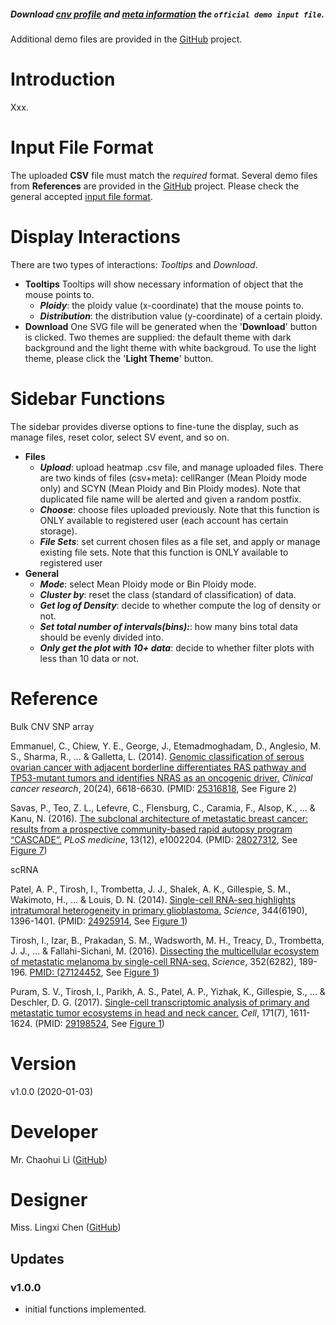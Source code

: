 ##### Download [cnv profile](https://raw.githubusercontent.com/paprikachan/Oviz-SingleCell-demo/master/CNV/demo_data/SCYN/T10_cnv.csv) and [meta information](https://github.com/paprikachan/Oviz-SingleCell-demo/blob/master/CNV/demo_data/SCYN/T10_meta.csv) the `official demo input file`.

Additional demo files are provided in the [GitHub](https://github.com/paprikachan/Oviz-SingleCell-demo/tree/master/CNV/demo_data/SCYN) project.

# Introduction
Xxx. 

# Input File Format
The uploaded **CSV** file must match the *required* format. Several demo files from **References** are provided in the [GitHub](https://github.com/paprikachan/Oviz-SingleCell-demo/tree/master/CNV/demo_data) project. Please check the general accepted [input file format](https://github.com/paprikachan/Oviz-SingleCell-demo/blob/master/CNV/markdown/CNV_input_format.markdown).

# Display Interactions
There are two types of interactions: *Tooltips* and *Download*.

- **Tooltips**
  Tooltips will show necessary information of object that the mouse points to.
  + __*Ploidy*__: the ploidy value (x-coordinate) that the mouse points to.
  + __*Distribution*__: the distribution value (y-coordinate) of a certain ploidy.
- **Download**
  One SVG file will be generated when the '**Download**' button is clicked. Two themes are supplied: the default theme with dark background and the light theme with white backgroud. To use the light theme, please click the '**Light Theme**' button.

# Sidebar Functions
The sidebar provides diverse options to fine-tune the display, such as manage files, reset color, select SV event, and so on.

- **Files**
  + __*Upload*__: upload heatmap .csv file, and manage uploaded files. There are two kinds of files (csv+meta): cellRanger (Mean Ploidy mode only) and SCYN (Mean Ploidy and Bin Ploidy modes). Note that duplicated file name will be alerted and given a random postfix.
  + __*Choose*__: choose files uploaded previously. Note that this function is ONLY available to registered user (each account has certain storage).
  + __*File Sets*__: set current chosen files as a file set, and apply or manage existing file sets. Note that this function is ONLY available to registered user
- **General**
  + __*Mode*__: select Mean Ploidy mode or Bin Ploidy mode.
  + __*Cluster by*__: reset the class (standard of classification) of data.
  + __*Get log of Density*__: decide to whether compute the log of density or not.
  + __*Set total number of intervals(bins):*__: how many bins total data should be evenly divided into.
   + __*Only get the plot with 10+ data*__: decide to whether filter plots with less than 10 data or not.


# Reference



Bulk CNV SNP array

Emmanuel, C., Chiew, Y. E., George, J., Etemadmoghadam, D., Anglesio, M. S., Sharma, R., ... & Galletta, L. (2014). 
[Genomic classification of serous ovarian cancer with adjacent borderline differentiates RAS pathway and TP53-mutant tumors and identifies NRAS as an oncogenic driver.](https://clincancerres.aacrjournals.org/content/20/24/6618)
*Clinical cancer research*, 20(24), 6618-6630.
(PMID: [25316818](https://www.ncbi.nlm.nih.gov/pubmed/25316818), See Figure 2)

Savas, P., Teo, Z. L., Lefevre, C., Flensburg, C., Caramia, F., Alsop, K., ... & Kanu, N. (2016). [The subclonal architecture of metastatic breast cancer: results from a prospective community-based rapid autopsy program “CASCADE”.](https://journals.plos.org/plosmedicine/article?id=10.1371/journal.pmed.1002204)
*PLoS medicine*, 13(12), e1002204.
(PMID: [28027312](https://www.ncbi.nlm.nih.gov/pubmed/28027312), See [Figure 7](https://www.ncbi.nlm.nih.gov/pmc/articles/PMC5189956/figure/pmed.1002204.g007/))

scRNA

Patel, A. P., Tirosh, I., Trombetta, J. J., Shalek, A. K., Gillespie, S. M., Wakimoto, H., ... & Louis, D. N. (2014). 
[Single-cell RNA-seq highlights intratumoral heterogeneity in primary glioblastoma.](https://science.sciencemag.org/content/344/6190/1396)
*Science*, 344(6190), 1396-1401.
(PMID: [24925914](https://www.ncbi.nlm.nih.gov/pubmed/24925914), See [Figure 1](https://www.ncbi.nlm.nih.gov/pmc/articles/PMC4123637/figure/F1/))

Tirosh, I., Izar, B., Prakadan, S. M., Wadsworth, M. H., Treacy, D., Trombetta, J. J., ... & Fallahi-Sichani, M. (2016). 
[Dissecting the multicellular ecosystem of metastatic melanoma by single-cell RNA-seq.](https://science.sciencemag.org/content/352/6282/189)
*Science*, 352(6282), 189-196.
[PMID: (27124452](https://www.ncbi.nlm.nih.gov/pubmed/27124452), See [Figure 1](https://www.ncbi.nlm.nih.gov/pmc/articles/PMC4944528/figure/F1/))

Puram, S. V., Tirosh, I., Parikh, A. S., Patel, A. P., Yizhak, K., Gillespie, S., ... & Deschler, D. G. (2017). 
[Single-cell transcriptomic analysis of primary and metastatic tumor ecosystems in head and neck cancer.](https://www.cell.com/cell/fulltext/S0092-8674(17)31270-9?cid=tw%26p)
*Cell*, 171(7), 1611-1624.
(PMID: [29198524](https://www.ncbi.nlm.nih.gov/pubmed/29198524), See [Figure 1](https://www.ncbi.nlm.nih.gov/pmc/articles/PMC5878932/figure/F1/))





# Version

v1.0.0 (2020-01-03)

# Developer

Mr. Chaohui Li ([GitHub](https://github.com/Eric0627))

# Designer

Miss. Lingxi Chen ([GitHub](https://github.com/paprikachan))

## Updates

### v1.0.0

   - initial functions implemented.
